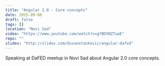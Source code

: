 ```yaml
---
title: "Angular 2.0 - Core concepts"
date: 2015-09-06
draft: false
tags: []
location: "Novi Sad"
video: "https://www.youtube.com/watch?v=g7BDVNZTuaE"
repo: ""
slides: "http://slides.com/dusanstankovic/angular-dafed"
---
```


Speaking at DaFED meetup in Novi Sad about Angular 2.0 core concepts.